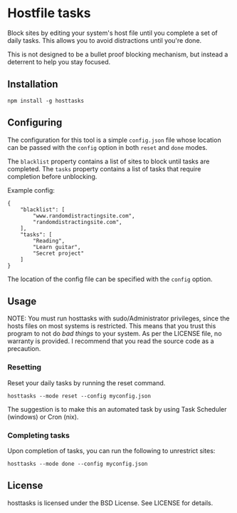 # Hostfile tasks

Block sites by editing your system's host file until you complete a set of daily tasks. This allows you to avoid distractions until you're done.

This is not designed to be a bullet proof blocking mechanism, but instead a deterrent to help you stay focused.

## Installation

	npm install -g hosttasks

## Configuring

The configuration for this tool is a simple `config.json` file whose location can be passed with the `config` option in both `reset` and `done` modes.

The `blacklist` property contains a list of sites to block until tasks are completed. The `tasks` property contains a list of tasks that require completion before unblocking.

Example config:

```
{
	"blacklist": [
		"www.randomdistractingsite.com",
		"randomdistractingsite.com",
	],
	"tasks": [
		"Reading",
		"Learn guitar",
		"Secret project"
	]
}
```

The location of the config file can be specified with the `config` option.

## Usage

NOTE: You must run hosttasks with sudo/Administrator privileges, since the hosts files on most systems is restricted. This means that you trust this program to not do *bad things* to your system. As per the LICENSE file, no warranty is provided. I recommend that you read the source code as a precaution.

### Resetting

Reset your daily tasks by running the reset command.

	hosttasks --mode reset --config myconfig.json

The suggestion is to make this an automated task by using Task Scheduler (windows) or Cron (nix).

### Completing tasks

Upon completion of tasks, you can run the following to unrestrict sites:

	hosttasks --mode done --config myconfig.json

## License
	
hosttasks is licensed under the BSD License. See LICENSE for details.
